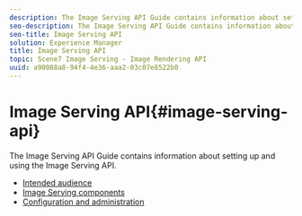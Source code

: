 ```yaml
---
description: The Image Serving API Guide contains information about setting up and using the Image Serving API.
seo-description: The Image Serving API Guide contains information about setting up and using the Image Serving API.
seo-title: Image Serving API
solution: Experience Manager
title: Image Serving API
topic: Scene7 Image Serving - Image Rendering API
uuid: a90088a8-94f4-4e36-aaa2-03c07e8522b0
---
```


# Image Serving API{#image-serving-api}

The Image Serving API Guide contains information about setting up and using the Image Serving API.

* [Intended audience](c-intended-audience.md)
* [Image Serving components](r-components.md)
* [Configuration and administration](c-configuration-and-administration/c-configuration-and-administration.md)
